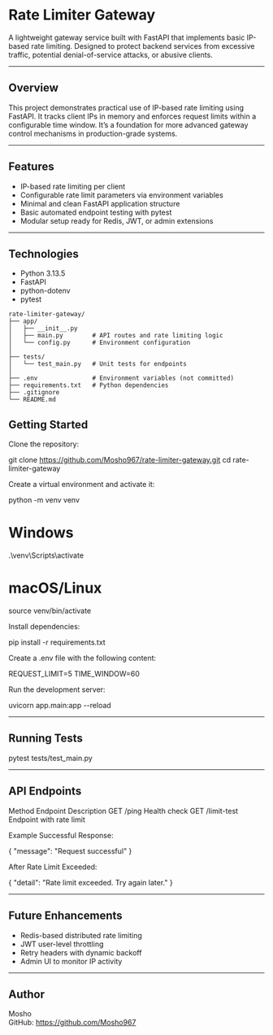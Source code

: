 # Rate Limiter Gateway

A lightweight gateway service built with FastAPI that implements basic IP-based rate limiting. Designed to protect backend services from excessive traffic, potential denial-of-service attacks, or abusive clients.

---

## Overview

This project demonstrates practical use of IP-based rate limiting using FastAPI. It tracks client IPs in memory and enforces request limits within a configurable time window. It’s a foundation for more advanced gateway control mechanisms in production-grade systems.

---

## Features

- IP-based rate limiting per client  
- Configurable rate limit parameters via environment variables  
- Minimal and clean FastAPI application structure  
- Basic automated endpoint testing with pytest  
- Modular setup ready for Redis, JWT, or admin extensions  

---

## Technologies

- Python 3.13.5  
- FastAPI  
- python-dotenv  
- pytest  

```text
rate-limiter-gateway/
├── app/
│   ├── __init__.py
│   ├── main.py        # API routes and rate limiting logic
│   └── config.py      # Environment configuration
│
├── tests/
│   └── test_main.py   # Unit tests for endpoints
│
├── .env               # Environment variables (not committed)
├── requirements.txt   # Python dependencies
├── .gitignore
└── README.md
```

## Getting Started

Clone the repository:

git clone https://github.com/Mosho967/rate-limiter-gateway.git
cd rate-limiter-gateway

Create a virtual environment and activate it:

python -m venv venv
# Windows
.\venv\Scripts\activate
# macOS/Linux
source venv/bin/activate

Install dependencies:

pip install -r requirements.txt

Create a .env file with the following content:

REQUEST_LIMIT=5
TIME_WINDOW=60

Run the development server:

uvicorn app.main:app --reload

---

## Running Tests

pytest tests/test_main.py

---

## API Endpoints

Method    Endpoint        Description
GET       /ping           Health check
GET       /limit-test     Endpoint with rate limit

Example Successful Response:

{
  "message": "Request successful"
}

After Rate Limit Exceeded:

{
  "detail": "Rate limit exceeded. Try again later."
}

---

## Future Enhancements

- Redis-based distributed rate limiting  
- JWT user-level throttling  
- Retry headers with dynamic backoff  
- Admin UI to monitor IP activity  

---

## Author

Mosho  
GitHub: https://github.com/Mosho967
